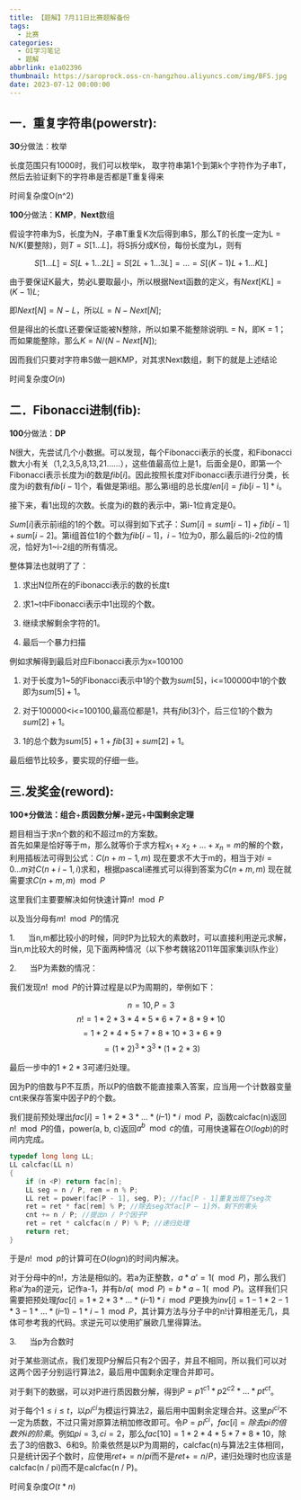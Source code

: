 ```yaml
---
title: 【题解】7月11日比赛题解备份
tags:
  - 比赛
categories:
  - OI学习笔记
  - 题解
abbrlink: e1a02396
thumbnail: https://saroprock.oss-cn-hangzhou.aliyuncs.com/img/BFS.jpg
date: 2023-07-12 00:00:00
---
```


## **一．重复字符串**(powerstr):

**30**分做法：枚举

长度范围只有1000时，我们可以枚举k， 取字符串第1个到第k个字符作为子串T，然后去验证剩下的字符串是否都是T重复得来

时间复杂度O(n^2)

**100**分做法：**KMP**，**Next**数组

假设字符串为S，长度为N，子串T重复K次后得到串S，那么T的长度一定为L = N/K(要整除)，则$T = S[1...L]$，将S拆分成K份，每份长度为L，则有

$$S[1...L] = S[L+1...2L] = S[2L+1...3L] = ... = S[(K-1)L+1...KL]$$

由于要保证K最大，势必L要取最小，所以根据Next函数的定义，有$Next[KL] = (K-1)L;$

即$Next[N] = N - L$，所以$L = N - Next[N];$

但是得出的长度L还要保证能被N整除，所以如果不能整除说明L = N，即K = 1；而如果能整除，那么$K = N / (N - Next[N]);$

因而我们只要对字符串S做一趟KMP，对其求Next数组，剩下的就是上述结论

时间复杂度$O(n)$

## 二．Fibonacci进制(fib):

**100**分做法：**DP**

N很大，先尝试几个小数据。可以发现，每个Fibonacci表示的长度，和Fibonacci数大小有关（1,2,3,5,8,13,21……），这些值最高位上是1，后面全是0，即第一个Fibonacci表示长度为i的数是$fib[i]$。因此按照长度对Fibonacci表示进行分类，长度为i的数有$fib[i-1]$个，看做是第i组。那么第i组的总长度$len[i] = fib[i-1]*i$。

接下来，看1出现的次数。长度为i的数的表示中，第i-1位肯定是0。

$Sum[i]$表示前i组的1的个数。可以得到如下式子：$Sum[i]=sum[i-1]+fib[i-1]+sum[i-2]$。第i组首位1的个数为$fib[i-1]$，$i-1$位为0，那么最后的i-2位的情况，恰好为1~i-2组的所有情况。

整体算法也就明了了：

1. 求出N位所在的Fibonacci表示的数的长度t

2. 求1~t中Fibonacci表示中1出现的个数。

3. 继续求解剩余字符的1。

4. 最后一个暴力扫描

例如求解得到最后对应Fibonacci表示为x=100100

1. 对于长度为1~5的Fibonacci表示中1的个数为$sum[5]$，i<=100000中1的个数即为$sum[5]+1$。

2. 对于100000<i<=100100,最高位都是1，共有$fib[3]$个，后三位1的个数为$sum[2]+1$。

3. 1的总个数为$sum[5]+1+fib[3]+sum[2]+1$。

最后细节比较多，要实现的仔细一些。

## 三.发奖金(reword):

**100*分做法：组合**+**质因数分解**+**逆元**+**中国剩余定理**

题目相当于求n个数的和不超过m的方案数。  
首先如果是恰好等于m，那么就等价于求方程$x_{1} + x_{2} + ... + x_{n} = m$的解的个数，利用插板法可得到公式：$C(n + m - 1, m)$ 
现在要求不大于m的，相当于对$i = 0 ... m$对$C(n + i - 1, i)$求和，根据pascal递推式可以得到答案为$C(n + m, m)$
现在就需要求$C(n + m, m) \mod P$

这里我们主要要解决如何快速计算$n! \mod P$

以及当分母有$m! \mod P$的情况

1.      当n,m都比较小的时候，同时P为比较大的素数时，可以直接利用逆元求解，当n,m比较大的时候，见下面两种情况（以下参考魏铭2011年国家集训队作业）

2.      当P为素数的情况：

我们发现$n! \mod P$的计算过程是以P为周期的，举例如下：

$$n = 10, P = 3$$
$$n! = 1 * 2 * 3 * 4 * 5 * 6 * 7 * 8 * 9 * 10$$
$$= 1 * 2 * 4 * 5 * 7 * 8 * 10 *  3 * 6 * 9$$
$$= (1 * 2)^3 * 3^3 * (1 * 2 * 3)$$

最后一步中的$1 * 2 *3$可递归处理。

因为P的倍数与P不互质，所以P的倍数不能直接乘入答案，应当用一个计数器变量cnt来保存答案中因子P的个数。

我们提前预处理出$fac[i] = 1 * 2 * 3 * … * (i – 1) * i \mod P$，函数calcfac(n)返回$n! \mod P$的值，power(a, b, c)返回$a^b \mod c$的值，可用快速幂在$O(logb)$的时间内完成。

```C++
typedef long long LL;
LL calcfac(LL n)
{
    if (n <P) return fac[n];
    LL seg = n / P, rem = n % P;
    LL ret = power(fac[P - 1], seg, P); //fac[P - 1]重复出现了seg次
    ret = ret * fac[rem] % P; //除去seg次fac[P – 1]外，剩下的零头
    cnt += n / P; //提出n / P个因子P
    ret = ret * calcfac(n / P) % P; //递归处理
    return ret;
}
```
于是$n! \mod p$的计算可在$O(logn)$的时间内解决。

对于分母中的n!，方法是相似的。若a为正整数，$a * a’ = 1(\mod P)$，那么我们称a’为a的逆元，记作a-1，并有$b / a(\mod P) = b * a-1(\mod P)$。这样我们只需要把预处理$fac[i] = 1 * 2 * 3 * … * (i – 1) * i \mod P$更换为$inv[i] = 1-1 * 2-1 * 3-1* … * (i – 1) -1 * i-1 \mod P$，其计算方法与分子中的n!计算相差无几，具体可参考我的代码。求逆元可以使用扩展欧几里得算法。

3.      当p为合数时

对于某些测试点，我们发现P分解后只有2个因子，并且不相同，所以我们可以对这两个因子分别运行算法2，最后用中国剩余定理合并即可。

对于剩下的数据，可以对P进行质因数分解，得到$P = p1^{c1} * p2^{c2} * … * pt^{ct}$。

对于每个$1≤i≤t$，以$pi^{ci}$为模运行算法2，最后用中国剩余定理合并。这里$pi^{ci}$不一定为质数，不过只需对原算法稍加修改即可。令$P = pi^{ci}$，$fac[i] = 除去pi的倍数外i的阶乘$。例如$pi = 3,ci = 2$，那么$fac[10] = 1 * 2 * 4 * 5 * 7 * 8 * 10$，除去了3的倍数3、6和9。阶乘依然是以P为周期的，calcfac(n)与算法2主体相同，只是统计因子个数时，应使用$ret += n / pi$而不是$ret += n / P$，递归处理时也应该是calcfac(n / pi)而不是calcfac(n / P)。

时间复杂度$O(t * n)$